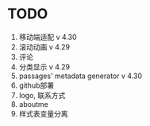 # TODO
1. 移动端适配 v 4.30
2. 滚动动画 v 4.29
3. 评论
4. 分类显示 v 4.29
5. passages' metadata generator v 4.30
6. github部署
7. logo, 联系方式
8. aboutme
9. 样式表变量分离
